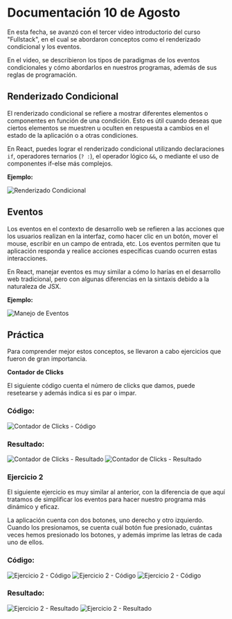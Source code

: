 # Documentación 10 de Agosto

En esta fecha, se avanzó con el tercer video introductorio del curso "Fullstack", en el cual se abordaron conceptos como el renderizado condicional y los eventos.

En el video, se describieron los tipos de paradigmas de los eventos condicionales y cómo abordarlos en nuestros programas, además de sus reglas de programación.

## Renderizado Condicional

El renderizado condicional se refiere a mostrar diferentes elementos o componentes en función de una condición. Esto es útil cuando deseas que ciertos elementos se muestren u oculten en respuesta a cambios en el estado de la aplicación o a otras condiciones.

En React, puedes lograr el renderizado condicional utilizando declaraciones `if`, operadores ternarios (`? :`), el operador lógico `&&`, o mediante el uso de componentes if-else más complejos.

**Ejemplo:**

![Renderizado Condicional](https://github.com/Reivaq/Practicas/assets/140466947/514d8cc3-82bf-4609-a8d8-5543f13b3e65)

## Eventos

Los eventos en el contexto de desarrollo web se refieren a las acciones que los usuarios realizan en la interfaz, como hacer clic en un botón, mover el mouse, escribir en un campo de entrada, etc. Los eventos permiten que tu aplicación responda y realice acciones específicas cuando ocurren estas interacciones.

En React, manejar eventos es muy similar a cómo lo harías en el desarrollo web tradicional, pero con algunas diferencias en la sintaxis debido a la naturaleza de JSX.

**Ejemplo:**

![Manejo de Eventos](https://github.com/Reivaq/Practicas/assets/140466947/2faecbeb-586c-4ec8-b6ea-bb31bc1d11d7)

## Práctica

Para comprender mejor estos conceptos, se llevaron a cabo ejercicios que fueron de gran importancia.

**Contador de Clicks**

El siguiente código cuenta el número de clicks que damos, puede resetearse y además indica si es par o impar.

### Código:

![Contador de Clicks - Código](https://github.com/Reivaq/Practicas/assets/140466947/fa636daa-21ae-433e-9a35-eea6445e7e52)

### Resultado:

![Contador de Clicks - Resultado](https://github.com/Reivaq/Practicas/assets/140466947/ee4e83dd-8cb4-4c60-a9ae-c5582d86b54f)
![Contador de Clicks - Resultado](https://github.com/Reivaq/Practicas/assets/140466947/7f568d70-7077-4548-bc5a-e97c9db8a816)

### Ejercicio 2

El siguiente ejercicio es muy similar al anterior, con la diferencia de que aquí tratamos de simplificar los eventos para hacer nuestro programa más dinámico y eficaz.

La aplicación cuenta con dos botones, uno derecho y otro izquierdo. Cuando los presionamos, se cuenta cuál botón fue presionado, cuántas veces hemos presionado los botones, y además imprime las letras de cada uno de ellos.

### Código:

![Ejercicio 2 - Código](https://github.com/Reivaq/Practicas/assets/140466947/4b533f95-8706-4c10-97f1-91bd453ab79b)
![Ejercicio 2 - Código](https://github.com/Reivaq/Practicas/assets/140466947/13f506fa-84eb-4b22-88e4-f5300f2460d2)
![Ejercicio 2 - Código](https://github.com/Reivaq/Practicas/assets/140466947/b0354ea6-6f6a-4684-8e90-5769e05432df)

### Resultado:

![Ejercicio 2 - Resultado](https://github.com/Reivaq/Practicas/assets/140466947/b88b5f82-42bc-4005-9872-3a965fd7210f)
![Ejercicio 2 - Resultado](https://github.com/Reivaq/Practicas/assets/140466947/9209111c-02f7-44cb-b9b7-c3692dc50061)
